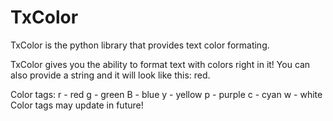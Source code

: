 # TxColor
TxColor is the python library that provides text color formating.

TxColor gives you the ability to format text with colors right in it! You can also provide a string and it will look like this: <r>red</r>.

Color tags: 
r - red
g - green
B - blue
y - yellow
p - purple
c - cyan
w - white
Color tags may update in future!